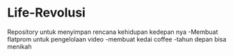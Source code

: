 # Life-Revolusi
Repository untuk menyimpan rencana kehidupan kedepan nya
-Membuat flatprom untuk pengelolaan video
-membuat kedai coffee 
-tahun depan bisa menikah
